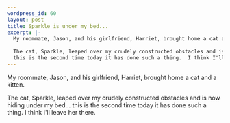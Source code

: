 ```yaml
--- 
wordpress_id: 60
layout: post
title: Sparkle is under my bed...
excerpt: |-
  My roommate, Jason, and his girlfriend, Harriet, brought home a cat and a kitten.
  
  The cat, Sparkle, leaped over my crudely constructed obstacles and is now hiding under my bed...
  this is the second time today it has done such a thing.  I think I'll leave her there.
---
```

My roommate, Jason, and his girlfriend, Harriet, brought home a cat and a kitten.

The cat, Sparkle, leaped over my crudely constructed obstacles and is now hiding under my bed...
this is the second time today it has done such a thing.  I think I'll leave her there.
